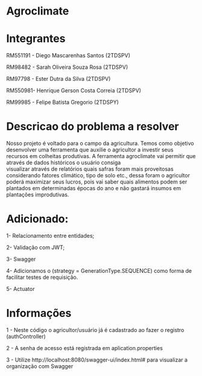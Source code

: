 # Agroclimate 

# Integrantes

RM551191 - Diego Mascarenhas Santos (2TDSPV)

RM98482 - Sarah Oliveira Souza Rosa (2TDSPV)

RM97798 - Ester Dutra da Silva  (2TDSPV)

RM550981- Henrique Gerson Costa Correia (2TDSPV)

RM99985 - Felipe Batista Gregorio (2TDSPY)


# Descricao do problema a resolver

Nosso projeto é voltado para o campo da agricultura. Temos como objetivo desenvolver
uma ferramenta que auxilie o agricultor a investir seus recursos em colheitas produtivas.
A ferramenta agroclimate vai permitir que através de dados históricos o usuário consiga  
visualizar através de relatórios quais safras foram mais proveitosas considerando fatores
climático, tipo de solo etc., dessa foram o agricultor poderá maximizar seus lucros, pois vai
saber quais alimentos podem ser plantados em determinadas épocas do ano e não gastará
insumos em plantações improdutivas.


# Adicionado: 
1- Relacionamento entre entidades;

2- Validação com JWT;

3- Swagger

4- Adicionamos o (strategy = GenerationType.SEQUENCE) como forma de facilitar testes de requisição.

5- Actuator

# Informações

1 - Neste código o agricultor/usuário já é cadastrado ao fazer o registro (authController)

2 - A senha de acesso está registrada em aplication.properties

3 - Utilize http://localhost:8080/swagger-ui/index.html# para visualizar a organização com Swagger
